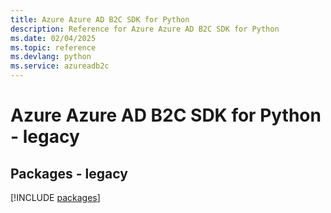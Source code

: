 ```yaml
---
title: Azure Azure AD B2C SDK for Python
description: Reference for Azure Azure AD B2C SDK for Python
ms.date: 02/04/2025
ms.topic: reference
ms.devlang: python
ms.service: azureadb2c
---
```

# Azure Azure AD B2C SDK for Python - legacy
## Packages - legacy
[!INCLUDE [packages](azure-ad-b2c-index.md)]